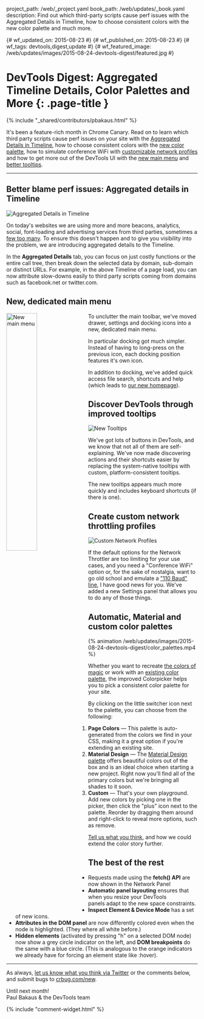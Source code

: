 project_path: /web/_project.yaml
book_path: /web/updates/_book.yaml
description: Find out which third-party scripts cause perf issues with the Aggregated Details in Timeline, how to choose consistent colors with the new color palette and much more.

{# wf_updated_on: 2015-08-23 #}
{# wf_published_on: 2015-08-23 #}
{# wf_tags: devtools,digest,update #}
{# wf_featured_image: /web/updates/images/2015-08-24-devtools-digest/featured.jpg #}

# DevTools Digest: Aggregated Timeline Details, Color Palettes and More {: .page-title }

{% include "_shared/contributors/pbakaus.html" %}



It's been a feature-rich month in Chrome Canary. Read on to learn which third party 
scripts cause perf issues on your site with the 
[Aggregated Details in Timeline](#heading=h.ygoxqwis9ean), how to choose 
consistent colors with the [new color palette](#heading=h.pty4fqjm0wri), how to 
simulate conference WiFi with [customizable network 
profiles](#heading=h.jlf8cle6q2eq) and how to get more out of the DevTools UI 
with the [new main menu](#heading=h.i5v8nj67xss6) and [better 
tooltips](#heading=h.mtnvakflivsg).

- - -

## Better blame perf issues: Aggregated details in Timeline

![Aggregated Details in Timeline](/web/updates/images/2015-08-24-devtools-digest/aggregated_details.png)

On today's websites we are using more and more beacons, analytics, social, 
font-loading and advertising services from third parties, sometimes a [few too 
many](https://www.youtube.com/watch?v=TBIM9zPuL-k). To ensure this doesn't 
happen and to give you visibility into the problem, we are introducing 
aggregated details to the Timeline.

In the **Aggregated Details** tab, you can focus on just costly functions or the 
entire call tree, then break down the selected data by domain, sub-domain or 
distinct URLs. For example, in the above Timeline of a page load, you can now 
attribute slow-downs easily to third party scripts coming from domains such as 
facebook.net or twitter.com.

## New, dedicated main menu

<img src="/web/updates/images/2015-08-24-devtools-digest/new_main_menu.png" alt="New main menu" style="float: left;max-width: 230px;margin-right: 1em;margin-bottom: 1em;width: 40%;">To unclutter the main toolbar, we've moved drawer, settings and docking icons 
into a new, dedicated main menu.

In particular docking got much simpler. Instead of having to long-press on the 
previous icon, each docking position features it's own icon.

In addition to docking, we've added quick access file search, shortcuts and help 
(which leads to [our new 
homepage](/web/tools/chrome-devtools/)).

## Discover DevTools through improved tooltips

![New Tooltips](/web/updates/images/2015-08-24-devtools-digest/tooltips.png)

We've got lots of buttons in DevTools, and we know that not all of them are 
self-explaining. We've now made discovering actions and their shortcuts easier 
by replacing the system-native tooltips with custom, platform-consistent 
tooltips.

The new tooltips appears much more quickly and includes keyboard shortcuts (if 
there is one).

## Create custom network throttling profiles

![Custom Network Profiles](/web/updates/images/2015-08-24-devtools-digest/network_throttling_profiles.png)

If the default options for the Network Throttler are too limiting for your use 
cases, and you need a "Conference WiFi" option or, for the sake of nostalgia, 
want to go old school and emulate a ["110 Baud" line](https://en.wikipedia.org/wiki/Bell_101), 
I have good news for you. We've added a new Settings panel that allows you to 
do any of those things.

## Automatic, Material and custom color palettes

{% animation /web/updates/images/2015-08-24-devtools-digest/color_palettes.mp4 %}

Whether you want to recreate [the colors of 
magic](http://www.colourlovers.com/blog/2008/04/19/octarine-the-imaginary-color-of-magic) 
or work with an [existing color 
palette](https://www.google.com/design/spec/style/color.html), the improved 
Colorpicker helps you to pick a consistent color palette for your site.

By clicking on the little switcher icon next to the palette, you can choose from 
the following:

1. **Page Colors** &mdash; This palette is auto-generated from the colors we find 
   in your CSS, making it a great option if you're extending an existing site.
1. **Material Design** &mdash; The [Material Design 
   palette](https://www.google.com/design/spec/style/color.html) offers 
   beautiful colors out of the box and is an ideal choice when starting a 
   new project. Right now you'll find all of the primary colors but we're 
   bringing all shades to it soon.
1. **Custom** &mdash; That's your own playground. Add new colors by picking one 
   in the picker, then click the "plus" icon next to the palette. Reorder by dragging 
   them around and right-click to reveal more options, such as remove.

[Tell us what you 
think](https://twitter.com/intent/tweet?text=%40ChromeDevTools), and how we 
could extend the color story further.

## The best of the rest

* Requests made using the **fetch() API** are now shown in the Network Panel
* **Automatic panel layouting** ensures that when you resize your DevTools  
  panels adapt to the new space constraints.
* **Inspect Element & Device Mode** has a set of new icons.
* **Attributes in the DOM panel** are now differently colored even when the node 
  is highlighted. (They where all white before.)
* **Hidden elements** (activated by pressing "h" on a selected DOM node) now show 
  a grey circle indicator on the left, and **DOM breakpoints** do the same with 
  a blue circle. (This is analogous to the orange indicators we already have for 
  forcing an element state like :hover).

- - -

As always, [let us know what you think via 
Twitter](https://twitter.com/intent/tweet?text=%40ChromeDevTools) or the 
comments below, and submit bugs to [crbug.com/new](https://crbug.com/new).

Until next month!  
Paul Bakaus & the DevTools team


{% include "comment-widget.html" %}
